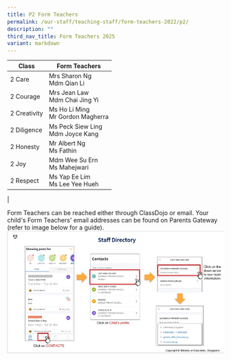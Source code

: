 ```yaml
---
title: P2 Form Teachers
permalink: /our-staff/teaching-staff/form-teachers-2022/p2/
description: ""
third_nav_title: Form Teachers 2025
variant: markdown
---
```

| Class| Form Teachers | 
| -------- | -------- |
| 2 Care     | Mrs Sharon Ng <br> Mdm Qian Li |
| 2 Courage | Mrs Jean Law <br> Mdm Chai Jing Yi|
| 2 Creativity | Ms Ho Li Ming <br> Mr Gordon Magherra |
| 2 Diligence | Ms Peck Siew Ling <br> Mdm Joyce Kang | 
| 2 Honesty | Mr Albert Ng <br> Ms Fathin | 
| 2 Joy | Mdm Wee Su Ern <br> Ms Mahejwari | 
| 2 Respect  | Ms Yap Ee Lim <br> Ms Lee Yee Hueh | 
|

Form Teachers can be reached either through ClassDojo or email. Your child's Form Teachers' email addresses can be found on Parents Gateway (refer to image below for a guide).
![](/images/PG-contacts2.jpg)